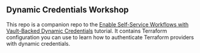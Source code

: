 ## Dynamic Credentials Workshop

This repo is a companion repo to the [Enable Self-Service Workflows with Vault-Backed Dynamic Credentials](https://developer.hashicorp.com/terraform/tutorials/cloud/dynamic-credentials-no-code) tutorial. It contains Terraform configuration you can use to learn how to authenticate Terraform providers with dynamic credentials.
